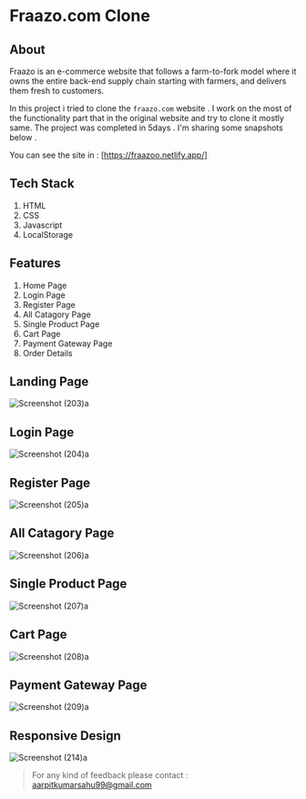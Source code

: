# Fraazo.com Clone



## About

Fraazo is an e-commerce website that follows a farm-to-fork model where it owns the entire back-end supply chain starting with farmers, and delivers them fresh to customers.

In this project i tried to clone the `fraazo.com` website . I work on the most of the functionality part that in the original website and try to clone it mostly same. The project was completed in 5days . I'm sharing some snapshots below .

You can see the site in : [https://fraazoo.netlify.app/]

## Tech Stack

1. HTML
2. CSS
3. Javascript
4. LocalStorage




## Features 

1. Home Page 
2. Login Page
3. Register Page
4. All Catagory Page
5. Single Product Page
6. Cart Page
7. Payment Gateway Page
8. Order Details




## Landing Page

![Screenshot (203)a](https://user-images.githubusercontent.com/101388724/187501789-a18aaf68-69dd-4749-9875-f03bc02d591f.png)


## Login Page

![Screenshot (204)a](https://user-images.githubusercontent.com/101388724/187502534-7ad9d723-0698-4608-9b13-87c924151d7e.png)


## Register Page

![Screenshot (205)a](https://user-images.githubusercontent.com/101388724/187502772-55945ff9-16d4-4a48-b535-5288ce530caa.png)


## All Catagory Page

![Screenshot (206)a](https://user-images.githubusercontent.com/101388724/187503130-21669aaf-317d-4175-acf1-46a8dc1c4226.png)

## Single Product Page

![Screenshot (207)a](https://user-images.githubusercontent.com/101388724/187503479-5a37a677-d3ba-4d92-8bc5-bb719e506151.png)

## Cart Page

![Screenshot (208)a](https://user-images.githubusercontent.com/101388724/187503598-97fb82ab-e015-4c6d-8a4a-9f25c05b8636.png)

## Payment Gateway Page

![Screenshot (209)a](https://user-images.githubusercontent.com/101388724/187503880-3ab80852-4ab8-4b23-bc03-c6211e763d43.png)

## Responsive Design

![Screenshot (214)a](https://user-images.githubusercontent.com/101388724/187504082-32ff6ae8-6875-4c11-99c9-4197ed2890a3.png)





> For any kind of feedback please contact : aarpitkumarsahu99@gmail.com
